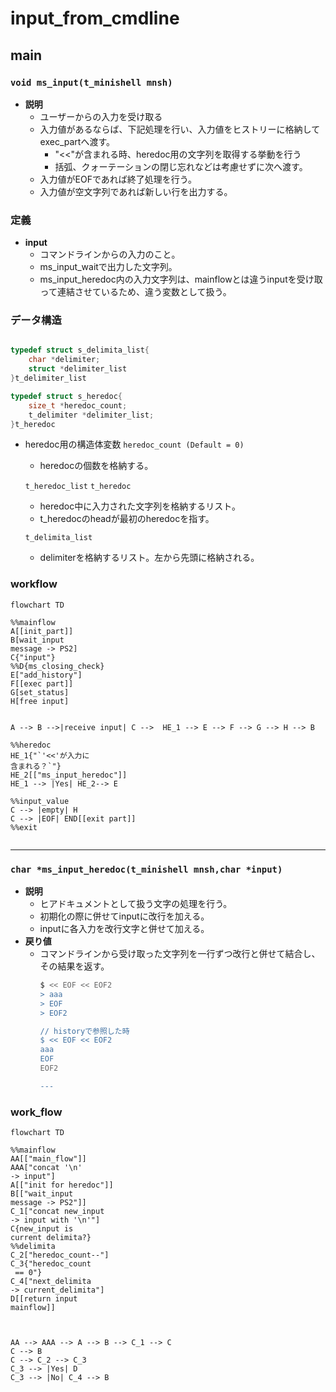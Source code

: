 # input_from_cmdline

## main
 
### `void ms_input(t_minishell mnsh)`
- **説明**
	- ユーザーからの入力を受け取る
	- 入力値があるならば、下記処理を行い、入力値をヒストリーに格納してexec_partへ渡す。
		- "<<"が含まれる時、heredoc用の文字列を取得する挙動を行う
		- 括弧、クォーテーションの閉じ忘れなどは考慮せずに次へ渡す。
	- 入力値がEOFであれば終了処理を行う。
	- 入力値が空文字列であれば新しい行を出力する。
### 定義
- **input**
	- コマンドラインからの入力のこと。
	- ms_input_waitで出力した文字列。
	- ms_input_heredoc内の入力文字列は、mainflowとは違うinputを受け取って連結させているため、違う変数として扱う。

### データ構造 
``` c

typedef struct s_delimita_list{
	char *delimiter;
	struct *delimiter_list
}t_delimiter_list

typedef struct s_heredoc{
	size_t *heredoc_count;
	t_delimiter *delimiter_list;
}t_heredoc

```

- heredoc用の構造体変数
	`heredoc_count (Default = 0)`
	- heredocの個数を格納する。

	`t_heredoc_list`
	`t_heredoc`

	- heredoc中に入力された文字列を格納するリスト。
	- t_heredocのheadが最初のheredocを指す。 

	`t_delimita_list`
	- delimiterを格納するリスト。左から先頭に格納される。

### workflow

```mermaid
flowchart TD

%%mainflow
A[[init_part]]
B[wait_input
message -> PS2]
C{"input"}
%%D{ms_closing_check}
E["add_history"]
F[[exec part]]
G[set_status]
H[free input]


A --> B -->|receive input| C -->  HE_1 --> E --> F --> G --> H --> B

%%heredoc
HE_1{"`'<<'が入力に
含まれる？`"}
HE_2[["ms_input_heredoc"]]
HE_1 --> |Yes| HE_2--> E

%%input_value
C --> |empty| H
C --> |EOF| END[[exit part]]
%%exit


```
---
### `char *ms_input_heredoc(t_minishell mnsh,char *input)`
- **説明**
	- ヒアドキュメントとして扱う文字の処理を行う。
	- 初期化の際に併せてinputに改行を加える。
	- inputに各入力を改行文字と併せて加える。
- **戻り値**
	- コマンドラインから受け取った文字列を一行ずつ改行と併せて結合し、その結果を返す。
		``` bash
		$ << EOF << EOF2
		> aaa
		> EOF
		> EOF2

		// historyで参照した時
		$ << EOF << EOF2
		aaa
		EOF
		EOF2

		---
		```
	
### work_flow
``` mermaid
flowchart TD

%%mainflow
AA[["main_flow"]]
AAA["concat '\n' 
-> input"]
A[["init for heredoc"]]
B[["wait_input
message -> PS2"]]
C_1["concat new_input 
-> input with '\n'"]
C{new_input is 
current delimita?}
%%delimita
C_2["heredoc_count--"]
C_3{"heredoc_count
 == 0"}
C_4["next_delimita
-> current_delimita"]
D[[return input
mainflow]]



AA --> AAA --> A --> B --> C_1 --> C
C --> B 
C --> C_2 --> C_3
C_3 --> |Yes| D
C_3 --> |No| C_4 --> B
```